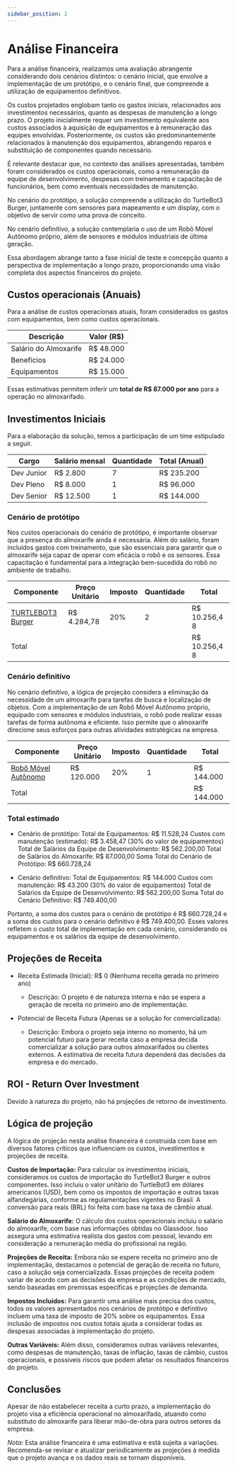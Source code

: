 ```yaml
---
sidebar_position: 2
---
```


# Análise Financeira

Para a análise financeira, realizamos uma avaliação abrangente considerando dois cenários distintos: o cenário inicial, que envolve a implementação de um protótipo, e o cenário final, que compreende a utilização de equipamentos definitivos.

Os custos projetados englobam tanto os gastos iniciais, relacionados aos investimentos necessários, quanto as despesas de manutenção a longo prazo. O projeto inicialmente requer um investimento equivalente aos custos associados à aquisição de equipamentos e à remuneração das equipes envolvidas. Posteriormente, os custos são predominantemente relacionados à manutenção dos equipamentos, abrangendo reparos e substituição de componentes quando necessário.

É relevante destacar que, no contexto das análises apresentadas, também foram considerados os custos operacionais, como a remuneração da equipe de desenvolvimento, despesas com treinamento e capacitação de funcionários, bem como eventuais necessidades de manutenção.

No cenário do protótipo, a solução compreende a utilização do TurtleBot3 Burger, juntamente com sensores para mapeamento e um display, com o objetivo de servir como uma prova de conceito.

No cenário definitivo, a solução contemplaria o uso de um Robô Móvel Autônomo próprio, além de sensores e módulos industriais de última geração.

Essa abordagem abrange tanto a fase inicial de teste e concepção quanto a perspectiva de implementação a longo prazo, proporcionando uma visão completa dos aspectos financeiros do projeto.

## Custos operacionais (Anuais)

Para a análise de custos operacionais atuais, foram considerados os gastos com equipamentos, bem como custos operacionais.

| Descrição             | Valor (R$) |
| --------------------- | ---------- |
| Salário do Almoxarife | R$ 48.000  |
| Benefícios            | R$ 24.000  |
| Equipamentos          | R$ 15.000  |

Essas estimativas permitem inferir um **total de R$ 87.000 por ano** para a operação no almoxarifado.

## Investimentos Iniciais

Para a elaboração da solução, temos a participação de um time estipulado a seguir.

| Cargo      | Salário mensal | Quantidade | Total (Anual) |
| ---------- | -------------- | ---------- | ------------- |
| Dev Junior | R$ 2.800       | 7          | R$ 235.200    |
| Dev Pleno  | R$ 8.000       | 1          | R$ 96.000     |
| Dev Senior | R$ 12.500      | 1          | R$ 144.000    |

### Cenário de protótipo

Nos custos operacionais do cenário de protótipo, é importante observar que a presença do almoxarife ainda é necessária. Além do salário, foram incluídos gastos com treinamento, que são essenciais para garantir que o almoxarife seja capaz de operar com eficácia o robô e os sensores. Essa capacitação é fundamental para a integração bem-sucedida do robô no ambiente de trabalho.

| Componente                                                                                          | Preço Unitário | Imposto | Quantidade | Total         |
| --------------------------------------------------------------------------------------------------- | -------------- | ------- | ---------- | ------------- |
| [TURTLEBOT3 Burger](https://www.robotis.us/turtlebot-3-burger-us/)                                  | R$ 4.284,78    | 20%     | 2          | R$ 10.256,4 8 |
| Total                                                                                               |                |         |            | R$ 10.256,4 8  |

### Cenário definitivo

No cenário definitivo, a lógica de projeção considera a eliminação da necessidade de um almoxarife para tarefas de busca e localização de objetos. Com a implementação de um Robô Móvel Autônomo próprio, equipado com sensores e módulos industriais, o robô pode realizar essas tarefas de forma autônoma e eficiente. Isso permite que o almoxarife direcione seus esforços para outras atividades estratégicas na empresa.

| Componente                                                                        | Preço Unitário | Imposto | Quantidade | Total      |
| --------------------------------------------------------------------------------- | -------------- | ------- | ---------- | ---------- |
| [Robô Móvel Autônomo](https://bostondynamics.com/solutions/warehouse-automation/) | R$ 120.000     | 20%     | 1          | R$ 144.000 |
| Total                                                                             |                |         |            | R$ 144.000 |

### Total estimado

- Cenário de protótipo:
  Total de Equipamentos: R$ 11.528,24
  Custos com manutenção (estimado): R$ 3.458,47 (30% do valor de equipamentos)
  Total de Salários da Equipe de Desenvolvimento: R$ 562.200,00
  Total de Salários do Almoxarife: R$ 87.000,00
  Soma Total do Cenário de Protótipo: R$ 660.728,24

- Cenário definitivo:
  Total de Equipamentos: R$ 144.000
  Custos com manutenção: R$ 43.200 (30% do valor de equipamentos)
  Total de Salários da Equipe de Desenvolvimento: R$ 562.200,00
  Soma Total do Cenário Definitivo: R$ 749.400,00

Portanto, a soma dos custos para o cenário de protótipo é R$ 660.728,24 e a soma dos custos para o cenário definitivo é R$ 749.400,00. Esses valores refletem o custo total de implementação em cada cenário, considerando os equipamentos e os salários da equipe de desenvolvimento.

## Projeções de Receita

- Receita Estimada (Inicial): R$ 0 (Nenhuma receita gerada no primeiro ano)

  - Descrição: O projeto é de natureza interna e não se espera a geração de receita no primeiro ano de implementação.

- Potencial de Receita Futura (Apenas se a solução for comercializada):

  - Descrição: Embora o projeto seja interno no momento, há um potencial futuro para gerar receita caso a empresa decida comercializar a solução para outros almoxarifados ou clientes externos. A estimativa de receita futura dependerá das decisões da empresa e do mercado.

## ROI - Return Over Investment

Devido à natureza do projeto, não há projeções de retorno de investimento.

## Lógica de projeção

A lógica de projeção nesta análise financeira é construída com base em diversos fatores críticos que influenciam os custos, investimentos e projeções de receita.

**Custos de Importação:** Para calcular os investimentos iniciais, consideramos os custos de importação do TurtleBot3 Burger e outros componentes. Isso incluiu o valor unitário do TurtleBot3 em dólares americanos (USD), bem como os impostos de importação e outras taxas alfandegárias, conforme as regulamentações vigentes no Brasil. A conversão para reais (BRL) foi feita com base na taxa de câmbio atual.

**Salário do Almoxarife:** O cálculo dos custos operacionais incluiu o salário do almoxarife, com base nas informações obtidas no Glassdoor. Isso assegura uma estimativa realista dos gastos com pessoal, levando em consideração a remuneração média do profissional na região.

**Projeções de Receita:** Embora não se espere receita no primeiro ano de implementação, destacamos o potencial de geração de receita no futuro, caso a solução seja comercializada. Essas projeções de receita podem variar de acordo com as decisões da empresa e as condições de mercado, sendo baseadas em premissas específicas e projeções de demanda.

**Impostos Incluídos:** Para garantir uma análise mais precisa dos custos, todos os valores apresentados nos cenários de protótipo e definitivo incluem uma taxa de imposto de 20% sobre os equipamentos. Essa inclusão de impostos nos custos totais ajuda a considerar todas as despesas associadas à implementação do projeto.

**Outras Variáveis:** Além disso, consideramos outras variáveis relevantes, como despesas de manutenção, taxas de inflação, taxas de câmbio, custos operacionais, e possíveis riscos que podem afetar os resultados financeiros do projeto.

## Conclusões

Apesar de não estabelecer receita a curto prazo, a implementação do projeto visa a eficiência operacional no almoxarifado, atuando como substituto do almoxarife para liberar mão-de-obra para outros setores da empresa.

_Nota:_ Esta análise financeira é uma estimativa e está sujeita a variações. Recomenda-se revisar e atualizar periodicamente as projeções à medida que o projeto avança e os dados reais se tornam disponíveis.
